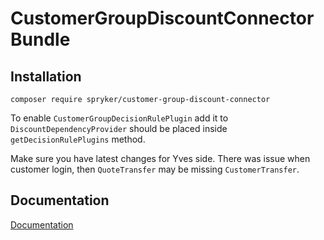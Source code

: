 # CustomerGroupDiscountConnector Bundle

## Installation

```
composer require spryker/customer-group-discount-connector
```

To enable `CustomerGroupDecisionRulePlugin` add it to `DiscountDependencyProvider` should be placed inside `getDecisionRulePlugins` method. 

Make sure you have latest changes for Yves side. There was issue when customer login, then `QuoteTransfer` may be missing `CustomerTransfer`.


## Documentation

[Documentation](https://spryker.github.io)
